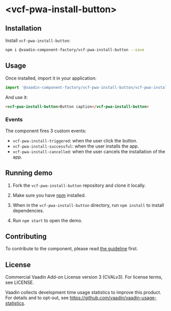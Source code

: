 # &lt;vcf-pwa-install-button&gt;

## Installation

Install `vcf-pwa-install-button`:

```sh
npm i @vaadin-component-factory/vcf-pwa-install-button --save
```

## Usage

Once installed, import it in your application:

```js
import '@vaadin-component-factory/vcf-pwa-install-button/vcf-pwa-install-button.js';
```

And use it:

```html
<vcf-pwa-install-button>Button caption</vcf-pwa-install-button>
```

### Events
The component fires 3 custom events:
 - `vcf-pwa-install-triggered`: when the user click the button.
 - `vcf-pwa-install-successful`: when the user installs the app.
 - `vcf-pwa-install-cancelled`: when the user cancels the installation of the app.

## Running demo

1. Fork the `vcf-pwa-install-button` repository and clone it locally.

1. Make sure you have [npm](https://www.npmjs.com/) installed.

1. When in the `vcf-pwa-install-button` directory, run `npm install` to install dependencies.

1. Run `npm start` to open the demo.

## Contributing

  To contribute to the component, please read [the guideline](https://github.com/vaadin/vaadin-core/blob/master/CONTRIBUTING.md) first.

## License

Commercial Vaadin Add-on License version 3 (CVALv3). For license terms, see LICENSE.

Vaadin collects development time usage statistics to improve this product. For details and to opt-out, see https://github.com/vaadin/vaadin-usage-statistics.
